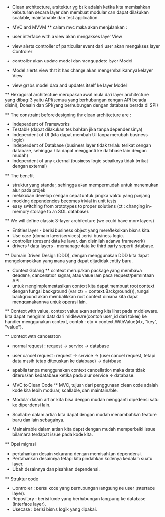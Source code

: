 * Clean architecture, arsitektur yg baik adalah ketika kita memisahkan kebutuhan secara layer dan membuat modular dan dapat dilakukan scalable, maintanable dan test application.

* MVC and MVVM
** dalam mvc maka akan menjalankan :
* user interface with a view akan mengakses layer View
* view alerts controller of particullar event dari user akan mengakses layer Controller
* controller akan update model dan mengupdate layer Model
* Model alerts view that it has change akan mengembalikannya kelayer View 
* view grabs model data and updates itself ke layer Model

** Hexagonal architecture merupakan awal mula dari layer architecture yang dibagi 3 yaitu API(semua yang berhubungan dengan API berada disini), Domain dan SPI(yang berhubungan dengan database berada di SPI)

** The constraint before designing the clean architecture are :
* Independent of Frameworks
* Testable (dapat dilakukan tes bahkan jika tanpa dependensinya)
* Independent of UI (kita dapat merubah UI tanpa merubah business logic)
* Independent of Database (business layer tidak terlalu terikat dengan database, sehingga kita dapat mengganti ke database lain dengan mudah)
* Independent of any external (business logic sebaiknya tidak terikat dengan external)

** The benefit
* struktur yang standar, sehingga akan mempermudah untuk menemukan alur pada projek
* melakukan develop dengan cepat untuk jangka waktu yang panjang
* mocking dependencies becomes trivial in unit tests
* easy switching from prototypes to proper solutions (ct : changing in-memory storage to an SQL database).

** We will define classic 3-layer architecture (we could have more layers)
* Entities layer - berisi business object yang merefleksikan bisnis kita.
* Use case (domain layer/services) berisi business logic.
* controller (present data ke layar, dan disinilah adanya framework)
* drivers / data layers - memanage data ke third party seperti database.

** Domain Driven Design (DDD), dengan menggunakan DDD kita dapat mengelompokkan yang mana yang dapat dijadidak entity baru.


* Context Golang
** context merupakan package yang membawa deadline, cancellation signal, atau value lain pada request/permintaan API.
* untuk mengimplementasikan context kita dapat membuat root context dengan fungsi background (var ctx = context.Background()), fungsi background akan membalikkan root context dimana kita dapat menggunakannya untuk operasi lain.

** Context with value, context value akan sering kita lihat pada middleware. kita dapat mengirim data dari midleware(contoh user_id dari token) ke handler menggunakan context, contoh : ctx = context.WithValue(ctx, "key", "value").

** Context with cancelation
* normal request : request -> service -> database
* user cancel request : request -> service -> (user cancel request, tetapi data masih tetap diteruskan ke database) -> database
 * apabila tanpa menggunakan context cancellation maka data tidak diteruskan kedatabase ketika pada alur service -> database.

* MVC to Clean Code
** MVC, tujuan dari penggunaan clean code adalah kode kita lebih modular, scallable, dan maintainable.
* Modular dalam artian kita bisa dengan mudah mengganti dipedensi satu ke dipendensi lain.
* Scallable dalam artian kita dapat dengan mudah menambahkan feature baru dan lain sebagainya.
* Mainainable dalam artian kita dapat dengan mudah memperbaiki issue bilamana terdapat issue pada kode kita.

** Opsi migrasi
* pertahankan desain sekarang dengan memisahkan dependensi.
* Pertahankan desainnya tetapi kita pindahkan kodenya kedalam suatu layer.
* Ubah desainnya dan pisahkan dependensi.

** Struktur code
* Controller : berisi kode yang berhubungan langsung ke user (interface layer).
* Repository : berisi kode yang berhubungan langsung ke database (interface layer).
* Usecase : berisi bisnis logik yang dipakai.